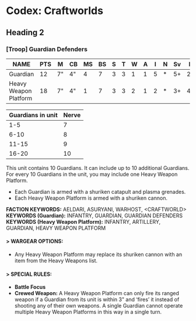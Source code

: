 # Codex: Craftworlds

## Heading 2

### [Troop] Guardian Defenders
|NAME                      | PTS |  M | CB | MS | BS | S | T | W | A | I | N | Sv | Base |
|--------------------------|-----|----|----|----|----|---|---|---|---|---|---|----|------|
| Guardian                 |  12 | 7" | 4" |  4 |  7 | 3 | 3 | 1 | 1 | 5 | * | 5+ | 24mm |
| Heavy Weapon Platform    |  18 | 7" | 4" |  1 |  7 | 3 | 3 | 2 | 1 | 2 | * | 3+ | 40mm |

| Guardians in unit   | Nerve |
|---------------------|-------|
| 1-5                 |    7  |
| 6-10                |    8  |
| 11-15               |    9  |
| 16-20               |   10  |

This unit contains 10 Guardians. It can include up to 10 additional Guardians. 
For every 10 Guardians in the unit, you may include one Heavy Weapon Platform.
- Each Guardian is armed with a shuriken catapult and plasma grenades.
- Each Heavy Weapon Platform is armed with a shuriken cannon.

**FACTION KEYWORDS:** AELDARI, ASURYANI, WARHOST, \<CRAFTWORLD\>
**KEYWORDS (Guardian):** INFANTRY, GUARDIAN, GUARDIAN DEFENDERS
**KEYWORDS (Heavy Weapon Platform):** INFANTRY, ARTILLERY, GUARDIAN, HEAVY WEAPON PLATFORM

#### > WARGEAR OPTIONS:
- Any Heavy Weapon Platform may replace its shuriken cannon with an item from the Heavy Weapons list.
#### > SPECIAL RULES:
- **Battle Focus**
- **Crewed Weapon:** A Heavy Weapon Platform can only fire its ranged weapon if a Guardian from its unit is
within 3" and ‘fires’ it instead of shooting any of their own weapons. A single Guardian cannot operate
multiple Heavy Weapon Platforms in this way in a single turn.